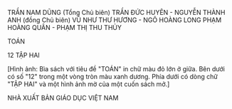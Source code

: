 TRẦN NAM DŨNG (Tổng Chủ biên)
TRẦN ĐỨC HUYÊN - NGUYỄN THÀNH ANH (đồng Chủ biên)
VŨ NHƯ THƯ HƯƠNG - NGÔ HOÀNG LONG
PHẠM HOÀNG QUÂN - PHẠM THỊ THU THỦY

TOÁN

12
TẬP HAI

[Hình ảnh: Bìa sách với tiêu đề "TOÁN" in chữ màu đỏ lớn ở giữa. Bên dưới có số "12" trong một vòng tròn màu xanh dương. Phía dưới có dòng chữ "TẬP HAI" và một hình ảnh mờ của một cuốn sách mở.]

NHÀ XUẤT BẢN GIÁO DỤC VIỆT NAM